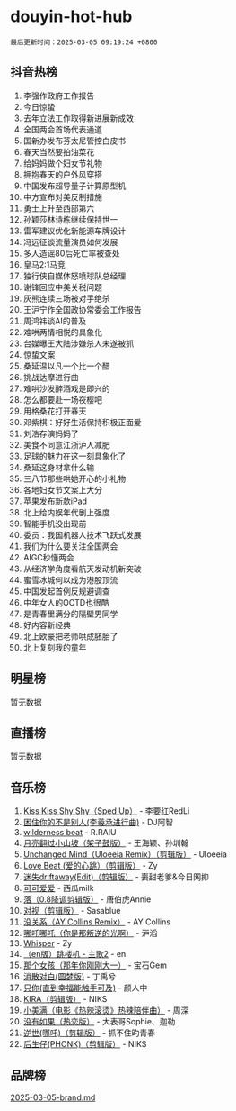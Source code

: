# douyin-hot-hub

`最后更新时间：2025-03-05 09:19:24 +0800`

## 抖音热榜

1. 李强作政府工作报告
1. 今日惊蛰
1. 去年立法工作取得新进展新成效
1. 全国两会首场代表通道
1. 国新办发布芬太尼管控白皮书
1. 春天当然要拍油菜花
1. 给妈妈做个妇女节礼物
1. 拥抱春天的户外风穿搭
1. 中国发布超导量子计算原型机
1. 中方宣布对美反制措施
1. 勇士上升至西部第六
1. 孙颖莎林诗栋继续保持世一
1. 雷军建议优化新能源车牌设计
1. 冯远征谈流量演员如何发展
1. 多人造谣80后死亡率被查处
1. 皇马2:1马竞
1. 独行侠自媒体怒喷球队总经理
1. 谢锋回应中美关税问题
1. 灰熊连续三场被对手绝杀
1. 王沪宁作全国政协常委会工作报告
1. 周鸿祎谈AI的普及
1. 难哄两情相悦的具象化
1. 台媒曝王大陆涉嫌杀人未遂被抓
1. 惊蛰文案
1. 桑延温以凡一个比一个醋
1. 挑战达摩进行曲
1. 难哄沙发醉酒戏是即兴的
1. 怎么都要赴一场夜樱吧
1. 用格桑花打开春天
1. 邓紫棋：好好生活保持积极正面爱
1. 刘浩存演妈妈了
1. 美食不同意江浙沪人减肥
1. 足球的魅力在这一刻具象化了
1. 桑延这身材拿什么输
1. 三八节那些哄她开心的小礼物
1. 各地妇女节文案上大分
1. 苹果发布新款iPad
1. 北上给内娱年代剧上强度
1. 智能手机没出现前
1. 委员：我国机器人技术飞跃式发展
1. 我们为什么要关注全国两会
1. AIGC秒懂两会
1. 从经济学角度看航天发动机新突破
1. 蜜雪冰城何以成为港股顶流
1. 中国发起首例反规避调查
1. 中年女人的OOTD也很酷
1. 是青春里满分的隔壁男同学
1. 好内容新经典
1. 北上欧豪把老师哄成胚胎了
1. 北上复刻我的童年

## 明星榜

暂无数据

## 直播榜

暂无数据

## 音乐榜

1. [Kiss Kiss Shy Shy（Sped Up）](https://sf3-cdn-tos.douyinstatic.com/obj/tos-cn-ve-2774/oYpXDAeGgQK0zfPaji7iKUixpCXFGILeLGmvYA) - 李要红RedLi
1. [困住你的不是别人(李羲承进行曲)](https://sf3-cdn-tos.douyinstatic.com/obj/tos-cn-ve-2774/okWrrVL1iQGZbfHVeCPAe7IaerYfM2jEQi5mNI) - DJ阿智
1. [wilderness beat](https://sf3-cdn-tos.douyinstatic.com/obj/tos-cn-ve-2774/o0oBmODSFCpfFdLRGzAAFC2ah9AIMEQfAOueVE) - R.RAIU
1. [月亮翻过小山坡（架子鼓版）](https://sf3-cdn-tos.douyinstatic.com/obj/tos-cn-ve-2774/oMNeN2LYSVP6MMtoAQFGfeQDeftQqYPEErIl8Y) - 王海颖、孙圳翰
1. [Unchanged Mind（Uloeeia Remix）（剪辑版）](https://sf3-cdn-tos.douyinstatic.com/obj/tos-cn-ve-2774/oIHYu1YfsziJqmggAqBsXOiiI2Y1QB6I61RsMW) - Uloeeia
1. [Love Beat  (爱的心跳）（剪辑版）](https://sf3-cdn-tos.douyinstatic.com/obj/tos-cn-ve-2774/oUlARwvEINIisZ9nCnKMZiYFGfCCYLtDADDBge) - Zy
1. [迷失driftaway(Edit)（剪辑版）](https://sf3-cdn-tos.douyinstatic.com/obj/tos-cn-ve-2774/ogaa1xGNeFO6FCaMgO8PzzAceEI4fBLDMi15H3) - 喪甜老爹&今日网抑
1. [可可爱爱](https://sf5-hl-cdn-tos.douyinstatic.com/obj/tos-cn-ve-2774/0deb1e75aea643b9927ba26aaafa29dd) - 西瓜milk
1. [落（0.8降调剪辑版）](https://sf3-cdn-tos.douyinstatic.com/obj/tos-cn-ve-2774/ociN0WUv3APijBYr6DUmAHmdkZ5MjM6gIF3iA) - 唐伯虎Annie
1. [对视（剪辑版）](https://sf6-cdn-tos.douyinstatic.com/obj/tos-cn-ve-2774/ogKtIhiB0WfAa18F9z3uWODMtZi2ysB1VuAIsQ) - Sasablue
1. [没关系（AY Collins Remix）](https://sf3-cdn-tos.douyinstatic.com/obj/tos-cn-ve-2774/oIBbI5Ghw4zdUCQMJrDEFaAQilZP3EIDSi7MW) - AY Collins
1. [哪吒哪吒（你是那叛逆的光啊）](https://sf6-cdn-tos.douyinstatic.com/obj/tos-cn-ve-2774/oUkQCgCDnBanFehFEFQDxCQntAOIfp9gyZYFVo) - 沪滔
1. [Whisper](https://sf3-cdn-tos.douyinstatic.com/obj/tos-cn-ve-2774/oEeYKDxIDCFuArkftgkGqCnG7xZtRC2rEMKBQi) - Zy
1. [（en版）跳楼机 - 主歌2](https://sf3-cdn-tos.douyinstatic.com/obj/tos-cn-ve-2774/oklN6GvgQ2L8DpPeaAGf1gPeyKzjXFwHIwoCZv) - en
1. [那个女孩（那年你刚刚大一）](https://sf3-cdn-tos.douyinstatic.com/obj/tos-cn-ve-2774/o4IZw7TlivwiBBBMA2rIgWrGNIrjFroh6bPqQ) - 宝石Gem
1. [消散对白(圆梦版)](https://sf3-cdn-tos.douyinstatic.com/obj/tos-cn-ve-2774/og4jB5I5IizzoZVAAAzWgBMAsMDWoArfwBOiFs) - 丁禹兮
1. [只你(直到幸福能触手可及)](https://sf5-hl-cdn-tos.douyinstatic.com/obj/tos-cn-ve-2774/o0lBkRDzFTeaVSUz3ZZSCBVtZ5DIMQGfgmEAuE) - 颜人中
1. [KIRA（剪辑版）](https://sf5-hl-cdn-tos.douyinstatic.com/obj/tos-cn-ve-2774/o0Bq3TvdHqOfzihWrHyABMociuMA3Inwsbx9Wi) - NIKS
1. [小美满（电影《热辣滚烫》热辣陪伴曲）](https://sf3-cdn-tos.douyinstatic.com/obj/tos-cn-ve-2774/o0GAn2lSgfZIDUgtevCGDQYnFg4CwnrBaxbTZL) - 周深
1. [没有如果（热恋版）](https://sf3-cdn-tos.douyinstatic.com/obj/tos-cn-ve-2774/o4iETqbxIThtCXlBeV0DfAhZsbCFGhagYupnMx) - 大表哥Sophie、迦勒
1. [逆世(哪吒)（剪辑版）](https://sf3-cdn-tos.douyinstatic.com/obj/tos-cn-ve-2774/oMIEZAfEogrLnzfDWMBiZKCWuXIUFLtRDsOFWs) - 抓不住旳青春
1. [后生仔(PHONK)（剪辑版）](https://sf3-cdn-tos.douyinstatic.com/obj/tos-cn-ve-2774/o0TzmfumdQAJ1aGG9F5LfTXIYeGcqYKRPAeFdJ) - NIKS

## 品牌榜

[2025-03-05-brand.md](2025-03-05-brand.md)
